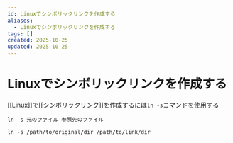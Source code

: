 ```yaml
---
id: Linuxでシンボリックリンクを作成する
aliases:
  - Linuxでシンボリックリンクを作成する
tags: []
created: 2025-10-25
updated: 2025-10-25
---
```

# Linuxでシンボリックリンクを作成する

[[Linux]]で[[シンボリックリンク]]を作成するには`ln -s`コマンドを使用する

```
ln -s 元のファイル 参照先のファイル
```

```
ln -s /path/to/original/dir /path/to/link/dir
```
